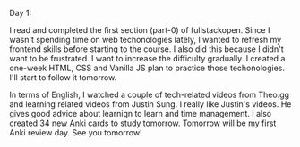 Day 1:

I read and completed the first section (part-0) of fullstackopen.
Since I wasn't spending time on web techonologies lately, I wanted to refresh my frontend skills before starting to the course.
I also did this because I didn't want to be frustrated. I want to increase the difficulty gradually. 
I created a one-week HTML, CSS and Vanilla JS plan to practice those techonologies. 
I'll start to follow it tomorrow.

In terms of English, I watched a couple of tech-related videos from Theo.gg and learning related videos from Justin Sung.
I really like Justin's videos. He gives good advice about learnign to learn and time management.
I also created 34 new Anki cards to study tomorrow. Tomorrow will be my first Anki review day.
See you tomorrow!
